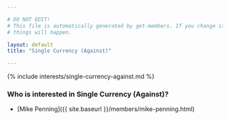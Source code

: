 ```yaml
---

# DO NOT EDIT!
# This file is automatically generated by get-members. If you change it, bad
# things will happen.

layout: default
title: "Single Currency (Against)"

---
```


{% include interests/single-currency-against.md %}

### Who is interested in Single Currency (Against)?


* [Mike Penning]({{ site.baseurl }}/members/mike-penning.html)
